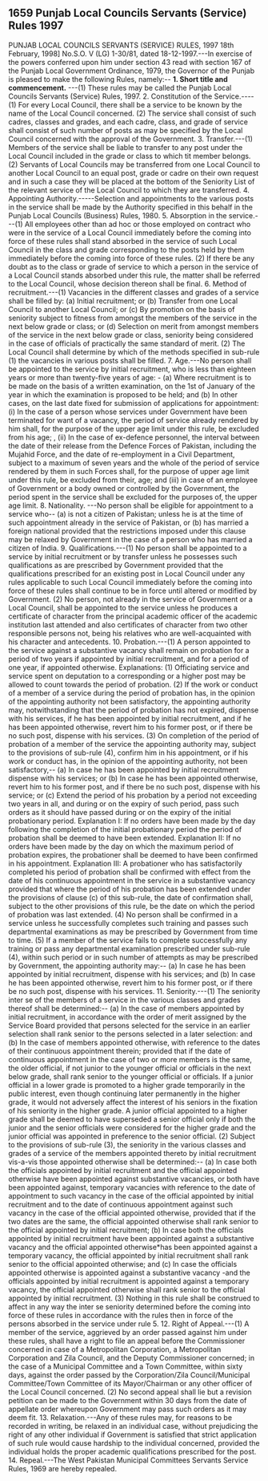 ## 1659 Punjab Local Councils Servants (Service) Rules 1997
 
PUNJAB LOCAL COUNCILS SERVANTS (SERVICE)
RULES, 1997
18th February, 1998]
No.S.O. V (LG) 1-30/81, dated 18-12-1997.---In exercise of the powers conferred upon him under section 43 read with section 167 of the Punjab Local Government Ordinance, 1979, the Governor of the Punjab is pleased to make the following Rules, namely:--
**1. Short title and commencement.**
---(1) These rules may be called the Punjab Local Councils Servants (Service) Rules, 1997.
2. Constitution of the Service.---- (1) For every Local Council, there shall be a service to be known by the name of the Local Council concerned.
   (2) The service shall consist of such cadres, classes and grades, and each cadre, class, and grade of service shall consist of such number of posts as may be specified by the Local Council concerned with the approval of the Government.
3. Transfer.---(1) Members of the service shall be liable to transfer to any post under the Local Council included in the grade or class to which tit member belongs.
   (2) Servants of Local Councils may be transferred from one Local Council to another Local Council to an equal post, grade or cadre on their own request and in such a case they will be placed at the bottom of the Seniority List of the relevant service of the Local Council to which they are transferred.
4. Appointing Authority.-----Selection and appointments to the various posts in the service shall be made by the Authority specified in this behalf in the Punjab Local Councils (Business) Rules, 1980.
5. Absorption in the service.---(1) All employees other than ad hoc or those employed on contract who were in the service of a Local Council immediately before the coming into force of these rules shall stand absorbed in the service of such Local Council in the class and grade corresponding to the posts held by them immediately before the coming into force of these rules.
   (2) If there be any doubt as to the class or grade of service to which a person in the service of a Local Council stands absorbed under this rule, the matter shall be referred to the Local Council, whose decision thereon shall be final.
6. Method of recruitment.---(1) Vacancies in the different classes and grades of a service shall be filled by:
   (a) Initial recruitment; or
   (b) Transfer from one Local Council to another Local Council; or
   (c) By promotion on the basis of seniority subject to fitness from amongst the members of the service in the next below grade or class; or
   (d) Selection on merit from amongst members of the service in the next below grade or class, seniority being considered in the case of officials of practically the same standard of merit.
   (2) The Local Council shall determine by which of the methods specified in sub-rule (1) the vacancies in various posts shall be filled.
7. Age.---No person shall be appointed to the service by initial recruitment, who is less than eighteen years or more than twenty-five years of age: -
   (a) Where recruitment is to be made on the basis of a written examination, on the 1st of January of the year in which the examination is proposed to be held; and
   (b) In other cases, on the last date fixed for submission of applications for appointment:
   (i) In the case of a person whose services under Government have been terminated for want of a vacancy, the period of service already rendered by him shall, for the purpose of the upper age limit under this rule, be excluded from his age; ,
   (ii) In the case of ex-defence personnel, the interval between the date of their release from the Defence Forces of Pakistan, including the Mujahid Force, and the date of re-employment in a Civil Department, subject to a maximum of seven years and the whole of the period of service rendered by them in such Forces shall, for the purpose of upper age limit under this rule, be excluded from their, age; and
   (iii) in case of an employee of Government or a body owned or controlled by the Government, the period spent in the service shall be excluded for the purposes of, the upper age limit.
8. Nationality. ---No person shall be eligible for appointment to a service who--
   (a) is not a citizen of Pakistan; unless he is at the time of such appointment already in the service of Pakistan, or
   (b) has married a foreign national provided that the restrictions imposed under this clause may be relaxed by Government in the case of a person who has married a citizen of India.
9. Qualifications.---(1) No person shall be appointed to a service by initial recruitment or by transfer unless he possesses such qualifications as are prescribed by Government provided that the qualifications prescribed for an existing post in Local Council under any rules applicable to such Local Council immediately before the coming into force of these rules shall continue to be in force until altered or modified by Government.
   (2) No person, not already in the service of Government or a Local Council, shall be appointed to the service unless he produces a certificate of character from the principal academic officer of the academic institution last attended and also certificates of character from two other responsible persons not, being his relatives who are well-acquainted with his character and antecedents.
10. Probation.---(1) A person appointed to the service against a substantive vacancy shall remain on probation for a period of two years if appointed by initial recruitment, and for a period of one year, if appointed otherwise.
    Explanations:
    (1) Officiating service and service spent on deputation to a corresponding or a higher post may be allowed to count towards the period of probation.
    (2) If the work or conduct of a member of a service during the period of probation has, in the opinion of the appointing authority not been satisfactory, the appointing authority may, notwithstanding that the period of probation has not expired, dispense with his services, if he has been appointed by initial recruitment, and if he has been appointed otherwise, revert him to his former post, or if there be no such post, dispense with his services.
    (3) On completion of the period of probation of a member of the service the appointing authority may, subject to the provisions of sub-rule (4), confirm him in his appointment, or if his work or conduct has, in the opinion of the appointing authority, not been satisfactory,--
    (a) In case he has been appointed by initial recruitment dispense with his services; or
    (b) In case he has been appointed otherwise, revert him to his former post, and if there be no such post, dispense with his service; or
    (c) Extend the period of his probation by a period not exceeding two years in all, and during or on the expiry of such period, pass such orders as it should have passed during or on the expiry of the initial probationary period.
    Explanation I:
    If no orders have been made by the day following the completion of the initial probationary period the period of probation shall be deemed to have been extended.
    Explanation II:
    If no orders have been made by the day on which the maximum period of probation expires, the probationer shall be deemed to have been confirmed in his appointment.
    Explanation III:
    A probationer who has satisfactorily completed his period of probation shall be confirmed with effect from the date of his continuous appointment in the service in a substantive vacancy provided that where the period of his probation has been extended under the provisions of clause (c) of this sub-rule, the date of confirmation shall, subject to the other provisions of this rule, be the date on which the period of probation was last extended.
    (4) No person shall be confirmed in a service unless he successfully completes such training and passes such departmental examinations as may be prescribed by Government from time to time.
    (5) If a member of the service fails to complete successfully any training or pass any departmental examination prescribed under sub-rule (4), within such period or in such number of attempts as may be prescribed by Government, the appointing authority may:--
    (a) In case he has been appointed by initial recruitment, dispense with his services; and
    (b) In case he has been appointed otherwise, revert him to his former post, or if there be no such post, dispense with his services.
11. Seniority.---(1) The seniority inter se of the members of a service in the various classes and grades thereof shall be determined:--
    (a) In the case of members appointed by initial recruitment, in accordance with the order of merit assigned by the Service Board provided that persons selected for the service in an earlier selection shall rank senior to the persons selected in a later selection: and
    (b) In the case of members appointed otherwise, with reference to the dates of their continuous appointment therein; provided that if the date of continuous appointment in the case of two or more members is the same, the older official, if not junior to the younger official or officials in the next below grade, shall rank senior to the younger official or officials.
    If a junior official in a lower grade is promoted to a higher grade temporarily in the public interest, even though continuing later permanently in the higher grade, it would not adversely affect the interest of his seniors in the fixation of his seniority in the higher grade.
    A junior official appointed to a higher grade shall be deemed to have superseded a senior official only if both the junior and the senior officials were considered for the higher grade and the junior official was appointed in preference to the senior official.
    (2) Subject to the provisions of sub-rule (3), the seniority in the various classes and grades of a service of the members appointed thereto by initial recruitment vis-a-vis those appointed otherwise shall be determined:--
    (a) In case both the officials appointed by initial recruitment and the official appointed otherwise have been appointed against substantive vacancies, or both have been appointed against, temporary vacancies with reference to the date of appointment to such vacancy in the case of the official appointed by initial recruitment and to the date of continuous appointment against such vacancy in the case of the official appointed otherwise, provided that if the two dates are the same, the official appointed otherwise shall rank senior to the official appointed by initial recruitment;
    (b) In case both the officials appointed by initial recruitment have been appointed against a substantive vacancy and the official appointed otherwise\*has been appointed against a temporary vacancy, the official appointed by initial recruitment shall rank senior to the official appointed otherwise; and
    (c) In case the officials appointed otherwise is appointed against a substantive vacancy -and the officials appointed by initial recruitment is appointed against a temporary vacancy, the official appointed otherwise shall rank senior to the official appointed by initial recruitment.
    (3) Nothing in this rule shall be construed to affect in any way the inter se seniority determined before the coming into force of these rules in accordance with the rules then in force of the persons absorbed in the service under rule 5.
12. Right of Appeal.---(1) A member of the service, aggrieved by an order passed against him under these rules, shall have a right to file an appeal before the Commissioner concerned in case of a Metropolitan Corporation, a Metropolitan Corporation and Zila Council, and the Deputy Commissioner concerned; in the case of a Municipal Committee and a Town Committee, within sixty days, against the order passed by the Corporation/Zila Council/Municipal Committee/Town Committee of its Mayor/Chairman or any other officer of the Local Council concerned.
    (2) No second appeal shall lie but a revision petition can be made to the Government within 30 days from the date of appellate order whereupon Government may pass such orders as it may deem fit.
13. Relaxation.---Any of these rules may, for reasons to be recorded in writing, be relaxed in an individual case, without prejudicing the right of any other individual if Government is satisfied that strict application of such rule would cause hardship to the individual concerned, provided the individual holds the proper academic qualifications prescribed for the post.
14. Repeal.---The West Pakistan Municipal Committees Servants Service Rules, 1969 are hereby repealed.

